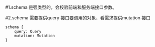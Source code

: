 #1.schema 是强类型的，会校验前端和服务端接口参数。

#2.schema 需要提供query 接口要调用的对象，看需求提供mutation 接口

    schema {
        query: Query
        mutation: Mutation
    }